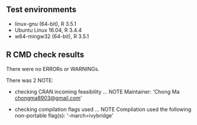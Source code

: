 ## Test environments
* linux-gnu (64-bit), R 3.5.1
* Ubuntu Linux 16.04, R 3.4.4
* w64-mingw32 (64-bit), R 3.5.1

## R CMD check results
There were no ERRORs or WARNINGs. 

There was 2 NOTE:

* checking CRAN incoming feasibility ... NOTE
Maintainer: 'Chong Ma <chongma8903@gmail.com>'

* checking compilation flags used ... NOTE
Compilation used the following non-portable flag(s):
  ‘-march=ivybridge’